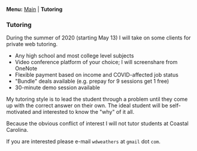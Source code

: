 **Menu:** [Main](/) | **Tutoring**

### Tutoring

During the summer of 2020 (starting May 13) I will take on some clients for private web tutoring.

* Any high school and most college level subjects
* Video conference platform of your choice; I will screenshare from OneNote
* Flexible payment based on income and COVID-affected job status
* "Bundle" deals available (e.g. prepay for 9 sessions get 1 free)
* 30-minute demo session available

My tutoring style is to lead the student through a problem until they come up with the correct answer on their own. The ideal student will be self-motivated and interested to know the "why" of it all.

Because the obvious conflict of interest I will not tutor students at Coastal Carolina.

If you are interested please e-mail `wdweathers` at `gmail` dot `com`.
